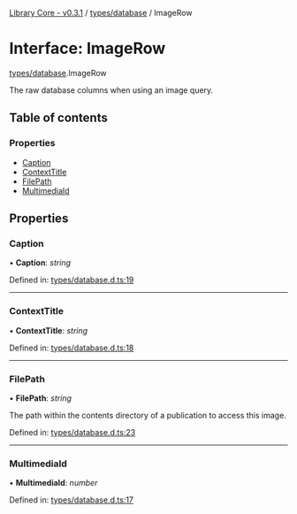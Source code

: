 [Library Core - v0.3.1](../README.md) / [types/database](../modules/types_database.md) / ImageRow

# Interface: ImageRow

[types/database](../modules/types_database.md).ImageRow

The raw database columns when using an image query.

## Table of contents

### Properties

- [Caption](types_database.imagerow.md#caption)
- [ContextTitle](types_database.imagerow.md#contexttitle)
- [FilePath](types_database.imagerow.md#filepath)
- [MultimediaId](types_database.imagerow.md#multimediaid)

## Properties

### Caption

• **Caption**: *string*

Defined in: [types/database.d.ts:19](https://github.com/BenShelton/library-api/blob/master/packages/core/types/database.d.ts#L19)

___

### ContextTitle

• **ContextTitle**: *string*

Defined in: [types/database.d.ts:18](https://github.com/BenShelton/library-api/blob/master/packages/core/types/database.d.ts#L18)

___

### FilePath

• **FilePath**: *string*

The path within the contents directory of a publication to access this image.

Defined in: [types/database.d.ts:23](https://github.com/BenShelton/library-api/blob/master/packages/core/types/database.d.ts#L23)

___

### MultimediaId

• **MultimediaId**: *number*

Defined in: [types/database.d.ts:17](https://github.com/BenShelton/library-api/blob/master/packages/core/types/database.d.ts#L17)
